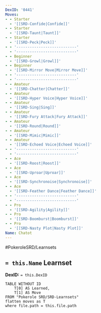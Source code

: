 ```yaml
---
DexID: '0441'
Moves:
- - Starter
  - '[[SRD-Confide|Confide]]'
- - Starter
  - '[[SRD-Taunt|Taunt]]'
- - Starter
  - '[[SRD-Peck|Peck]]'
- - '---------------------------'
  - '---------------------------'
- - Beginner
  - '[[SRD-Growl|Growl]]'
- - Beginner
  - '[[SRD-Mirror Move|Mirror Move]]'
- - '---------------------------'
  - '---------------------------'
- - Amateur
  - '[[SRD-Chatter|Chatter]]'
- - Amateur
  - '[[SRD-Hyper Voice|Hyper Voice]]'
- - Amateur
  - '[[SRD-Sing|Sing]]'
- - Amateur
  - '[[SRD-Fury Attack|Fury Attack]]'
- - Amateur
  - '[[SRD-Round|Round]]'
- - Amateur
  - '[[SRD-Mimic|Mimic]]'
- - Amateur
  - '[[SRD-Echoed Voice|Echoed Voice]]'
- - '---------------------------'
  - '---------------------------'
- - Ace
  - '[[SRD-Roost|Roost]]'
- - Ace
  - '[[SRD-Uproar|Uproar]]'
- - Ace
  - '[[SRD-Synchronoise|Synchronoise]]'
- - Ace
  - '[[SRD-Feather Dance|Feather Dance]]'
- - '---------------------------'
  - '---------------------------'
- - Pro
  - '[[SRD-Agility|Agility]]'
- - Pro
  - '[[SRD-Boomburst|Boomburst]]'
- - Pro
  - '[[SRD-Nasty Plot|Nasty Plot]]'
Name: Chatot
---
```


#PokeroleSRD/Learnsets

## `= this.Name` Learnset

**DexID:** `= this.DexID`

```dataview
TABLE WITHOUT ID
    T[0] AS Learned,
    T[1] AS Move
FROM "Pokerole SRD/SRD-Learnsets"
flatten moves as T
where file.path = this.file.path
```
